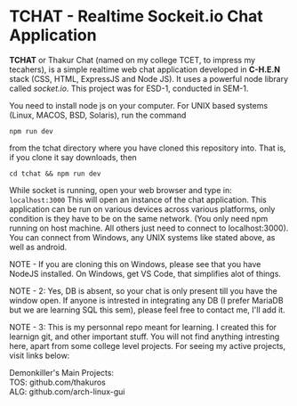 # TCHAT - Realtime Sockeit.io Chat Application

<b>TCHAT</b> or Thakur Chat (named on my college TCET, to impress my tecahers), is a simple realtime web chat application developed in <b>C-H.E.N</b> stack (CSS, HTML, ExpressJS and Node JS). It uses a powerful node library called <em>socket.io</em>. This project was for ESD-1, conducted in SEM-1.

You need to install node js on your computer. For UNIX based systems (Linux, MACOS, BSD, Solaris), run the command 

<code>npm run dev</code> 

from the tchat directory where you have cloned this repository into. That is, if you clone it say downloads, then

<code>cd tchat && npm run dev</code>

While socket is running, open your web browser and type in: <code>localhost:3000</code>
 This will open an instance of the chat application. This application can be run on various devices across various platforms, only condition is they have to be on the same network. (You only need npm running on host machine. All others just need to connect to localhost:3000). You can connect from Windows, any UNIX systems like stated above, as well as android.

NOTE - If you are cloning this on Windows, please see that you have NodeJS installed. On Windows, get VS Code, that simplifies alot of things.

<p>
NOTE - 2: Yes, DB is absent, so your chat is only present till you have the window open. If anyone is intrested in integrating any DB (I prefer MariaDB but we are learning SQL this sem), please feel free to contact me, I'll add it.

NOTE - 3: This is my personnal repo meant for learning. I created this for learnign git, and other important stuff. You will not find anything intresting here, apart from some college level projects. For seeing my active projects, visit links below:

Demonkiller's Main Projects: <br>
TOS: github.com/thakuros <br>
ALG: github.com/arch-linux-gui 
</p>
